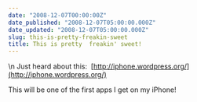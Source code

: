 ```yaml
---
date: "2008-12-07T00:00:00Z"
date_published: "2008-12-07T05:00:00.000Z"
date_updated: "2008-12-07T05:00:00.000Z"
slug: this-is-pretty-freakin-sweet
title: This is pretty  freakin' sweet!
---
```


\n    Just heard about this:  [http://iphone.wordpress.org/](http://iphone.wordpress.org/)

This will be one of the first apps I get on my iPhone!
